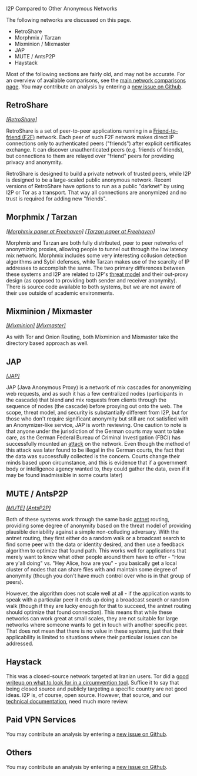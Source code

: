  I2P Compared to
Other Anonymous Networks 

The following networks are discussed on this page.

- RetroShare
- Morphmix / Tarzan
- Mixminion / Mixmaster
- JAP
- MUTE / AntsP2P
- Haystack

Most of the following sections are fairly old, and may not be accurate.
For an overview of available comparisons, see the [main network
comparisons page](). You may contribute an
analysis by entering a [new issue on Github]().

## RetroShare

*[\[RetroShare\]](http://retroshare.net)*

RetroShare is a set of peer-to-peer applications running in a
[Friend-to-friend (F2F)]() network. Each peer
of such F2F network makes direct IP connections only to authenticated
peers (\"friends\") after explicit certificates exchange. It can
discover unauthenticated peers (e.g. friends of friends), but
connections to them are relayed over \"friend\" peers for providing
privacy and anonymity.

RetroShare is designed to build a private network of trusted peers,
while I2P is designed to be a large-scaled public anonymous network.
Recent versions of RetroShare have options to run as a public
\"darknet\" by using I2P or Tor as a transport. That way all connections
are anonymized and no trust is required for adding new \"friends\".

## Morphmix / Tarzan

*[\[Morphmix paper at
Freehaven\]](https://www.freehaven.net/anonbib/cache/morphmix:wpes2002.pdf)
[\[Tarzan paper at
Freehaven\]](https://www.freehaven.net/anonbib/cache/tarzan:ccs02.pdf)*

Morphmix and Tarzan are both fully distributed, peer to peer networks of
anonymizing proxies, allowing people to tunnel out through the low
latency mix network. Morphmix includes some very interesting collusion
detection algorithms and Sybil defenses, while Tarzan makes use of the
scarcity of IP addresses to accomplish the same. The two primary
differences between these systems and I2P are related to I2P\'s [threat
model]() and their out-proxy design (as
opposed to providing both sender and receiver anonymity). There is
source code available to both systems, but we are not aware of their use
outside of academic environments.

## Mixminion / Mixmaster

*[\[Mixminion\]](http://mixminion.net/)
[\[Mixmaster\]](http://mixmaster.sourceforge.net/)*

As with Tor and Onion Routing, both Mixminion and Mixmaster take the
directory based approach as well.

## JAP

*[\[JAP\]](http://anon.inf.tu-dresden.de/index_en.html)*

JAP (Java Anonymous Proxy) is a network of mix cascades for anonymizing
web requests, and as such it has a few centralized nodes (participants
in the cascade) that blend and mix requests from clients through the
sequence of nodes (the cascade) before proxying out onto the web. The
scope, threat model, and security is substantially different from I2P,
but for those who don\'t require significant anonymity but still are not
satisfied with an Anonymizer-like service, JAP is worth reviewing. One
caution to note is that anyone under the jurisdiction of the German
courts may want to take care, as the German Federal Bureau of Criminal
Investigation (FBCI) has successfully mounted an
[attack]() on the network. Even though the method
of this attack was later found to be illegal in the German courts, the
fact that the data was successfully collected is the concern. Courts
change their minds based upon circumstance, and this is evidence that if
a government body or intelligence agency wanted to, they could gather
the data, even if it may be found inadmissible in some courts later)

## MUTE / AntsP2P

*[\[MUTE\]](http://mute-net.sourceforge.net/)
[\[AntsP2P\]](http://antsp2p.sourceforge.net/)*

Both of these systems work through the same basic
[antnet]() routing, providing some degree of
anonymity based on the threat model of providing plausible deniability
against a simple non-colluding adversary. With the antnet routing, they
first either do a random walk or a broadcast search to find some peer
with the data or identity desired, and then use a feedback algorithm to
optimize that found path. This works well for applications that merely
want to know what other people around them have to offer - \"How are
y\'all doing\" vs. \"Hey Alice, how are you\" - you basically get a
local cluster of nodes that can share files with and maintain some
degree of anonymity (though you don\'t have much control over who is in
that group of peers).

However, the algorithm does not scale well at all - if the application
wants to speak with a particular peer it ends up doing a broadcast
search or random walk (though if they are lucky enough for that to
succeed, the antnet routing should optimize that found connection). This
means that while these networks can work great at small scales, they are
not suitable for large networks where someone wants to get in touch with
another specific peer. That does not mean that there is no value in
these systems, just that their applicability is limited to situations
where their particular issues can be addressed.

## Haystack

This was a closed-source network targeted at Iranian users. Tor did a
[good writeup on what to look for in a circumvention
tool](). Suffice it to say that being closed
source and publicly targeting a specific country are not good ideas. I2P
is, of course, open source. However, that source, and our [technical
documentation](), need much more review.

## Paid VPN Services

You may contribute an analysis by entering a [new issue on
Github]().

## Others

You may contribute an analysis by entering a [new issue on
Github]().


